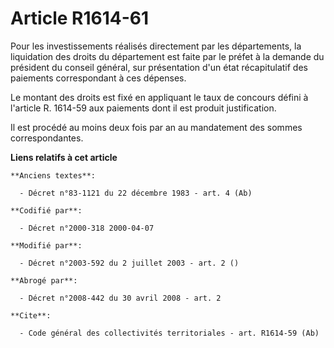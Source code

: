 # Article R1614-61

Pour les investissements réalisés directement par les départements, la liquidation des droits du département est faite par le
préfet à la demande du président du conseil général, sur présentation d'un état récapitulatif des paiements correspondant à
ces dépenses. 

Le montant des droits est fixé en appliquant le taux de concours défini à l'article R. 1614-59 aux paiements dont il est
produit justification. 

Il est procédé au moins deux fois par an au mandatement des sommes correspondantes.

**Liens relatifs à cet article**

	**Anciens textes**:

	  - Décret n°83-1121 du 22 décembre 1983 - art. 4 (Ab)

	**Codifié par**:

	  - Décret n°2000-318 2000-04-07

	**Modifié par**:

	  - Décret n°2003-592 du 2 juillet 2003 - art. 2 ()

	**Abrogé par**:

	  - Décret n°2008-442 du 30 avril 2008 - art. 2

	**Cite**:

	  - Code général des collectivités territoriales - art. R1614-59 (Ab)
